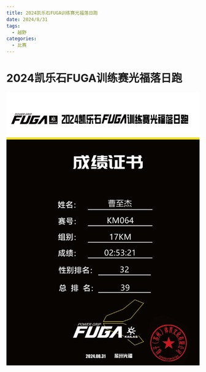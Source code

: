```yaml
---
title: 2024凯乐石FUGA训练赛光福落日跑
date: 2024/8/31
tags:
  - 越野
categories:
  - 比赛
---
```


# 2024凯乐石FUGA训练赛光福落日跑

<img src="../img/9.jpg"/>
